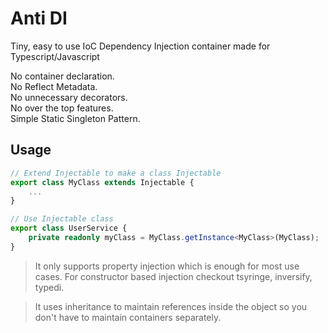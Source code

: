 # Anti DI

Tiny, easy to use IoC Dependency Injection container made for Typescript/Javascript

No container declaration. <br>
No Reflect Metadata. <br>
No unnecessary decorators. <br>
No over the top features. <br>
Simple Static Singleton Pattern. <br>

## Usage

```Typescript
// Extend Injectable to make a class Injectable
export class MyClass extends Injectable {
    ...
}

// Use Injectable class
export class UserService {
    private readonly myClass = MyClass.getInstance<MyClass>(MyClass);
}

```

> It only supports property injection which is enough for most use cases. For constructor based injection checkout tsyringe, inversify, typedi.

> It uses inheritance to maintain references inside the object so you don't have to maintain containers separately.
